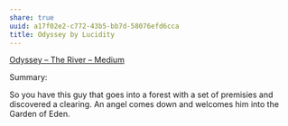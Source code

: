 ```yaml
---
share: true
uuid: a17f02e2-c772-43b5-bb7d-58076efd6cca
title: Odyssey by Lucidity
---
```

[Odyssey – The River – Medium](https://medium.com/beyond-the-river/odyssey/home)


Summary:

So you have this guy that goes into a forest with a set of premisies and discovered a clearing. An angel comes down and welcomes him into the Garden of Eden.